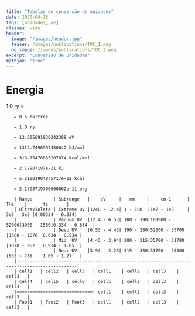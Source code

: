 ```yaml
---
title: "Tabelas de conversão de unidades"
date: 2020-04-18
tags: [unidades, qe]
classes: wide
header:
  image: "/images/header.jpg"
  teaser: /images/publications/TOC_1.png
  og_image: /images/publications/TOC_2.png
excerpt: "Conversão de unidades"
mathjax: "true"
---
```


# Energia

1.0 ry =

       = 0.5 hartree

       = 1.0 ry

       = 13.605691930242388 eV

       = 1312.7496997450642 kJ/mol

       = 313.75470835207074 kcal/mol

       = 2.17987197e-21 kJ

       = 5.21001904875717e-22 kcal

       = 2.1798719700000002e-11 erg

       | Range        | Subrange   |    eV     |   nm     |    cm-1      |    THz    |      fs       |
       | Ultravioleta | Extreme UV |1240 - 12.4| 1 - 100  |1e7 - 1e5     | 3e5 - 3e3 |0.00334 - 0.334|
       |              | Vacuum UV  |12.4 - 6.53| 100 - 190|100000 - 52600|3000 - 1580|0.334 - 0.634  |
       |              | Deep UV    |6.53 - 4.43| 190 - 280|52600 - 35700 |1580 - 1070| 0.634 - 0.934 |
       |              | Mid  UV    |4.43 - 3.94| 280 - 315|35700 - 31700 |1070 - 952 | 0.934 - 1.05  |
       |              | Near UV    |3.94 - 3.26| 315 - 380|31700 - 26300 |952 - 789  | 1.05 - 1.27   |
       |---------------------------------------------------------------------------------------------|
       | cell1   | cell2   | cell3   | cell1    | cell2   | cell3    | cell3   |
       | cell4   | cell5   | cell6   | cell1    | cell2   | cell3    | cell3   |
       |=============================| cell1    | cell2   | cell3    | cell3   |
       | Foot1   | Foot2   | Foot3   | cell1    | cell2   | cell3    | cell3   |
